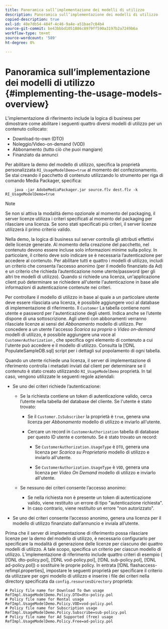 ```yaml
---
title: Panoramica sull’implementazione dei modelli di utilizzo
description: Panoramica sull’implementazione dei modelli di utilizzo
copied-description: true
exl-id: 48e7db54-484f-4c46-9a4e-a51bae7c84b4
source-git-commit: be43bbbd1051886c8979ff590a3197b2a7249b6a
workflow-type: tm+mt
source-wordcount: '589'
ht-degree: 0%

---
```


# Panoramica sull’implementazione dei modelli di utilizzo {#implementing-the-usage-models-overview}

L’implementazione di riferimento include la logica di business per dimostrare come abilitare i seguenti quattro diversi modelli di utilizzo per un contenuto collocato:

* Download-to-own (DTO)
* Noleggio/Video-on-demand (VOD)
* Abbonamento (tutto ciò che puoi mangiare)
* Finanziato da annunci

Per abilitare la demo del modello di utilizzo, specifica la proprietà personalizzata `RI_UsageModelDemo=true` al momento del confezionamento. Se stai creando il pacchetto di contenuto utilizzando lo strumento per riga di comando Media Packager, specifica:

```
    java -jar AdobeMediaPackager.jar source.flv dest.flv -k RI_UsageModelDemo=true
```

>[!NOTE]
>
>Se non si attiva la modalità demo opzionale al momento del packaging, il server licenze utilizza i criteri specificati al momento del packaging per rilasciare una licenza. Se sono stati specificati più criteri, il server licenze utilizzerà il primo criterio valido.

Nella demo, la logica di business sul server controlla gli attributi effettivi delle licenze generate. Al momento della creazione del pacchetto, nel contenuto devono essere incluse solo informazioni minime sulla policy. In particolare, il criterio deve solo indicare se è necessaria l’autenticazione per accedere al contenuto. Per abilitare tutti e quattro i modelli di utilizzo, includi un criterio che consenta l’accesso anonimo (per il modello finanziato da Ad) e un criterio che richieda l’autenticazione nome utente/password (per gli altri tre modelli di utilizzo). Quando si richiede una licenza, un&#39;applicazione client può determinare se richiedere all&#39;utente l&#39;autenticazione in base alle informazioni di autenticazione contenute nei criteri.

Per controllare il modello di utilizzo in base al quale a un particolare utente deve essere rilasciata una licenza, è possibile aggiungere voci al database di implementazione di riferimento. Il `Customer` La tabella contiene nomi utente e password per l&#39;autenticazione degli utenti. Indica anche se l’utente dispone di una sottoscrizione. Agli utenti con abbonamenti verranno rilasciate licenze ai sensi del *Abbonamento* modello di utilizzo. Per concedere a un utente l&#39;accesso *Scarica su proprio* o *Video on-demand* modelli di utilizzo, è possibile aggiungere una voce al `CustomerAuthorization` , che specifica ogni elemento di contenuto a cui l&#39;utente può accedere e il modello di utilizzo. Consulta la [!DNL PopulateSampleDB.sql] script per i dettagli sul popolamento di ogni tabella.

Quando un utente richiede una licenza, il server di implementazione di riferimento controlla i metadati inviati dal client per determinare se il contenuto è stato creato utilizzando `RI_UsageModelDemo` proprietà. In tal caso, vengono utilizzate le seguenti regole aziendali:

* Se uno dei criteri richiede l’autenticazione:

   * Se la richiesta contiene un token di autenticazione valido, cerca l’utente nella tabella del database del cliente. Se l&#39;utente è stato trovato:

      * Se il `Customer.IsSubscriber` la proprietà è `true`, genera una licenza per *Abbonamento* modello di utilizzo e inviarlo all&#39;utente.

      * Cercare un record in `CustomerAuthorization` tabella di database per questo ID utente e contenuto. Se è stato trovato un record:

         * Se `CustomerAuthorization.UsageType` è `DTO`, genera una licenza per *Scarica su Proprietario* modello di utilizzo e inviarlo all&#39;utente.

         * Se `CustomerAuthorization.UsageType` è `VOD`, genera una licenza per *Video On Demand* modello di utilizzo e inviarlo all&#39;utente.
   * Se nessuno dei criteri consente l’accesso anonimo:

      * Se nella richiesta non è presente un token di autenticazione valido, viene restituito un errore di tipo &quot;autenticazione richiesta&quot;.
      * In caso contrario, viene restituito un errore &quot;non autorizzato&quot;.


* Se uno dei criteri consente l’accesso anonimo, genera una licenza per il modello di utilizzo finanziato dall’annuncio e inviala all’utente.

Prima che il server di implementazione di riferimento possa rilasciare licenze per la demo del modello di utilizzo, è necessario configurarlo per specificare la modalità di generazione delle licenze per ciascuno dei quattro modelli di utilizzo. A tale scopo, specifica un criterio per ciascun modello di utilizzo. L’implementazione di riferimento include quattro criteri di esempio ( [!DNL dto-policy.pol], [!DNL vod-policy.pol], [!DNL sub-policy.pol], [!DNL ad-policy.pol]) o sostituire le proprie policy. In entrata [!DNL flashaccess-refimpl.properties], impostare le seguenti proprietà per specificare il criterio da utilizzare per ogni modello di utilizzo e inserire i file dei criteri nella directory specificata da `config.resourcesDirectory` proprietà:

```
# Policy file name for Download To Own usage  
RefImpl.UsageModelDemo.Policy.DTO=dto-policy.pol  
# Policy file name for Rental usage  
RefImpl.UsageModelDemo.Policy.VOD=vod-policy.pol  
# Policy file name for Subscription usage  
RefImpl.UsageModelDemo.Policy.Subscribe=sub-policy.pol  
# Policy file name for Ad Supported (free) usage  
RefImpl.UsageModelDemo.Policy.Free=ad-policy.pol
```
